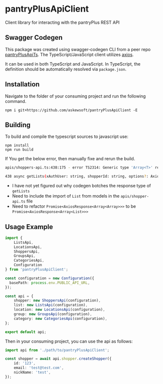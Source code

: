 # pantryPlusApiClient
Client library for interacting with the pantryPlus REST API

## Swagger Codegen
This package was created using swagger-codegen CLI from a peer repo [pantryPlusApiTs](https://github.com/askewsoft/pantryPlusApiTs). The TypeScript/JavaScript client utilizes [axios](https://github.com/axios/axios).

It can be used in both TypeScript and JavaScript. In TypeScript, the definition should be automatically resolved via `package.json`.

## Installation
Navigate to the folder of your consuming project and run the following command.

```
npm i git+https://github.com/askewsoft/pantryPlusApiClient -E
```

## Building
To build and compile the typescript sources to javascript use:
```
npm install
npm run build
```
If You get the below error, then manually fixe and rerun the build.

```sh
apis/shoppers-api.ts:438:175 - error TS2314: Generic type 'Array<T>' requires 1 type argument(s).

438 async getLists(xAuthUser: string, shopperId: string, options?: AxiosRequestConfig): Promise<(axios?: AxiosInstance, basePath?: string) => Promise<AxiosResponse<Array<Array>>>> {
```

* I have not yet figured out why codegen botches the response type of `getLists`
* Need to include the import of `List` from models in the `apis/shopper-api.ts` file
* Need to refactor `Promise<AxiosResponse<Array<Array>>>` to be `Promise<AxiosResponse<Array<List>>>`

## Usage Example

```typescript
import {
    ListsApi,
    LocationsApi,
    ShoppersApi,
    GroupsApi,
    CategoriesApi,
    Configuration
} from 'pantryPlusApiClient';

const configuration = new Configuration({
  basePath: process.env.PUBLIC_API_URL,
});

const api = {
    shopper: new ShoppersApi(configuration),
    list: new ListsApi(configuration),
    location: new LocationsApi(configuration),
    group: new GroupsApi(configuration),
    category: new CategoriesApi(configuration),
};

export default api;
```

Then in your consuming project, you can use the api as follows:

```typescript
import api from './path/to/pantryPlusApiClient';

const shopper = await api.shopper.createShopper({
    id: '123',
    email: 'test@test.com',
    nickName: 'test',
});
```
